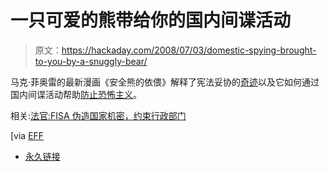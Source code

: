 # 一只可爱的熊带给你的国内间谍活动

> 原文：<https://hackaday.com/2008/07/03/domestic-spying-brought-to-you-by-a-snuggly-bear/>

马克·菲奥雷的最新漫画《安全熊的依偎》解释了宪法妥协的[奇迹](http://www.markfiore.com/constitutional_compromise_0)以及它如何通过国内间谍活动帮助[防止恐怖主义](http://www.markfiore.com/spies_who_love_you_0)。

相关:[法官:FISA 伪造国家机密，约束行政部门](http://arstechnica.com/news.ars/post/20080703-judge-fisa-trumps-state-secrets-binds-executive-branch.html)

[via [EFF](http://www.eff.org/deeplinks/2008/07/mark-fiore-cartoon-compromise)

*   [永久链接](http://www.markfiore.com/constitutional_compromise_0)